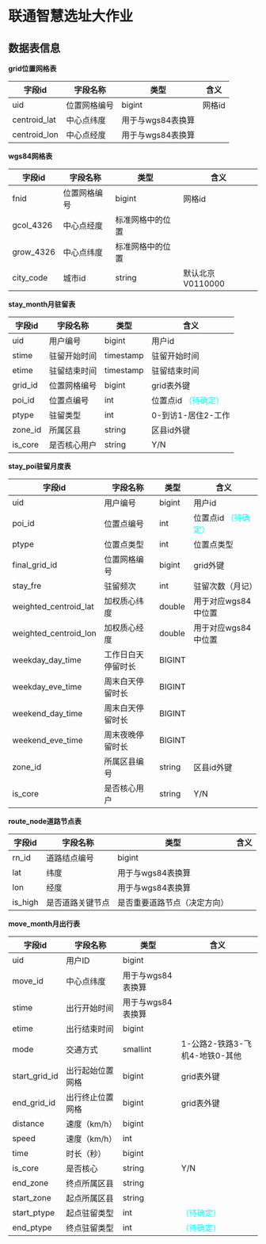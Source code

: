 # 联通智慧选址大作业
## 数据表信息
**grid位置网格表**

| 字段id | 字段名称 | 类型 | 含义 |
| ------ | ------ | ------ | ------ |
| uid | 位置网格编号 | bigint | 网格id |
| centroid_lat | 中心点纬度 | 用于与wgs84表换算 |
| centroid_lon | 中心点经度 | 用于与wgs84表换算 |


**wgs84网格表**

| 字段id | 字段名称 | 类型 | 含义 |
| ------ | ------ | ------ | ------ |
| fnid | 位置网格编号 | bigint | 网格id |
| gcol_4326 | 中心点经度 | 标准网格中的位置 |
| grow_4326 | 中心点纬度 | 标准网格中的位置 |
| city_code | 城市id | string | 默认北京V0110000 |

**stay_month月驻留表**

| 字段id | 字段名称 | 类型 | 含义 |
| ------ | ------ | ------ | ------ |
| uid | 用户编号 | bigint | 用户id |
| stime | 驻留开始时间 | timestamp | 驻留开始时间 |
| etime | 驻留结束时间 | timestamp | 驻留结束时间 |
| grid_id | 位置网格编号 | bigint | grid表外键 |
| poi_id | 位置点编号 | int | 位置点id <font color=#00ffff>（待确定）</font> |
| ptype | 驻留类型 | int | 0-到访1-居住2-工作 |
| zone_id | 所属区县 | string | 区县id外键 |
| is_core | 是否核心用户 | string | Y/N |

**stay_poi驻留月度表**

| 字段id | 字段名称 | 类型 | 含义 |
| ------ | ------ | ------ | ------ |
| uid | 用户编号 | bigint | 用户id |
| poi_id | 位置点编号 | int | 位置点id <font color=#00ffff>（待确定）</font> |
| ptype | 位置点类型 | int | 位置点类型 |
| final_grid_id | 位置网格编号 | bigint | grid外键 |
| stay_fre | 驻留频次 | int | 驻留次数（月记） |
| weighted_centroid_lat | 加权质心纬度 | double | 用于对应wgs84中位置 |
| weighted_centroid_lon | 加权质心经度 | double | 用于对应wgs84中位置 |
| weekday_day_time | 工作日白天停留时长 | BIGINT |  |
| weekday_eve_time | 周末白天停留时长 | BIGINT |  |
| weekend_day_time | 周末白天停留时长 | BIGINT |  |
| weekend_eve_time | 周末夜晚停留时长 | BIGINT |  |
| zone_id | 所属区县编号 | string | 区县id外键 |
| is_core | 是否核心用户 | string | Y/N |

**route_node道路节点表**

| 字段id | 字段名称 | 类型 | 含义 |
| ------ | ------ | ------ | ------ |
| rn_id | 道路结点编号 | bigint | |
| lat | 纬度 | 用于与wgs84表换算 |
| lon | 经度 | 用于与wgs84表换算 |
| is_high | 是否道路关键节点 | 是否重要道路节点（决定方向） |

**move_month月出行表**

| 字段id | 字段名称 | 类型 | 含义 |
| ------ | ------ | ------ | ------ |
| uid | 用户ID | bigint | |
| move_id | 中心点纬度 | 用于与wgs84表换算 |
| stime | 出行开始时间 | 用于与wgs84表换算 |
| etime | 出行结束时间 | bigint | |
| mode | 交通方式 | smallint | 1-公路2-铁路3-飞机4-地铁0-其他 |
| start_grid_id | 出行起始位置网格 | bigint | grid表外键 |
| end_grid_id | 出行终止位置网格 | bigint | grid表外键 |
| distance | 速度（km/h） | bigint | |
| speed | 速度（km/h） | int | |
| time | 时长（秒） | bigint | |
| is_core | 是否核心 | string | Y/N |
| end_zone | 终点所属区县 | string | |
| start_zone | 起点所属区县 | string | |
| start_ptype | 起点驻留类型 | int | <font color=#00ffff>（待确定）</font> |
| end_ptype | 终点驻留类型 | int | <font color=#00ffff>（待确定）</font> |